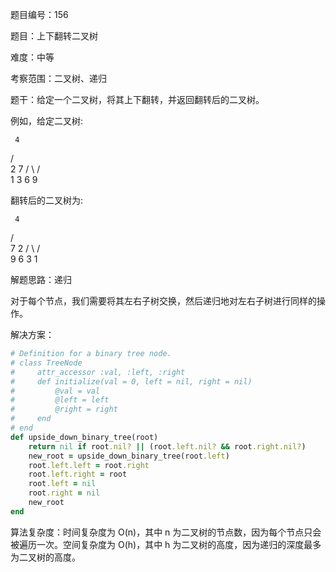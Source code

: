 题目编号：156

题目：上下翻转二叉树

难度：中等

考察范围：二叉树、递归

题干：给定一个二叉树，将其上下翻转，并返回翻转后的二叉树。

例如，给定二叉树:

     4
   /   \
  2     7
 / \   / \
1   3 6   9

翻转后的二叉树为:

     4
   /   \
  7     2
 / \   / \
9   6 3   1

解题思路：递归

对于每个节点，我们需要将其左右子树交换，然后递归地对左右子树进行同样的操作。

解决方案：

```ruby
# Definition for a binary tree node.
# class TreeNode
#     attr_accessor :val, :left, :right
#     def initialize(val = 0, left = nil, right = nil)
#         @val = val
#         @left = left
#         @right = right
#     end
# end
def upside_down_binary_tree(root)
    return nil if root.nil? || (root.left.nil? && root.right.nil?)
    new_root = upside_down_binary_tree(root.left)
    root.left.left = root.right
    root.left.right = root
    root.left = nil
    root.right = nil
    new_root
end
```

算法复杂度：时间复杂度为 O(n)，其中 n 为二叉树的节点数，因为每个节点只会被遍历一次。空间复杂度为 O(h)，其中 h 为二叉树的高度，因为递归的深度最多为二叉树的高度。